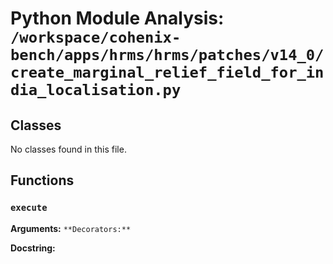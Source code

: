# Python Module Analysis: `/workspace/cohenix-bench/apps/hrms/hrms/patches/v14_0/create_marginal_relief_field_for_india_localisation.py`

## Classes

No classes found in this file.


## Functions

### `execute`
**Arguments:** ``
**Decorators:** ``

**Docstring:**
```

```

